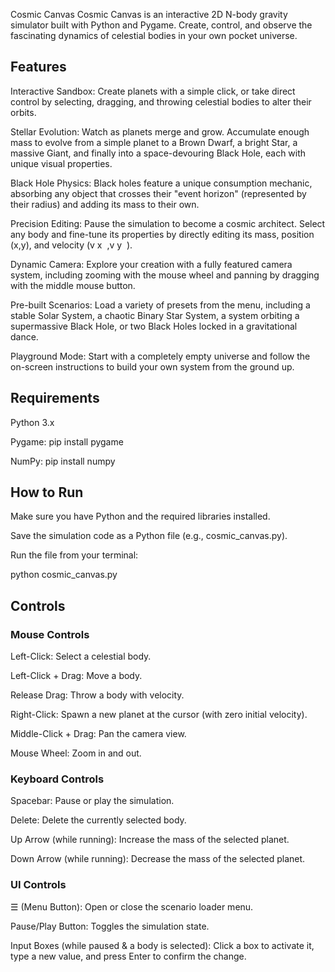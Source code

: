 Cosmic Canvas
Cosmic Canvas is an interactive 2D N-body gravity simulator built with Python and Pygame. Create, control, and observe the fascinating dynamics of celestial bodies in your own pocket universe.

## Features
Interactive Sandbox: Create planets with a simple click, or take direct control by selecting, dragging, and throwing celestial bodies to alter their orbits.

Stellar Evolution: Watch as planets merge and grow. Accumulate enough mass to evolve from a simple planet to a Brown Dwarf, a bright Star, a massive Giant, and finally into a space-devouring Black Hole, each with unique visual properties.

Black Hole Physics: Black holes feature a unique consumption mechanic, absorbing any object that crosses their "event horizon" (represented by their radius) and adding its mass to their own.

Precision Editing: Pause the simulation to become a cosmic architect. Select any body and fine-tune its properties by directly editing its mass, position (x,y), and velocity (v 
x
​
 ,v 
y
​
 ).

Dynamic Camera: Explore your creation with a fully featured camera system, including zooming with the mouse wheel and panning by dragging with the middle mouse button.

Pre-built Scenarios: Load a variety of presets from the menu, including a stable Solar System, a chaotic Binary Star System, a system orbiting a supermassive Black Hole, or two Black Holes locked in a gravitational dance.

Playground Mode: Start with a completely empty universe and follow the on-screen instructions to build your own system from the ground up.

## Requirements
Python 3.x

Pygame: pip install pygame

NumPy: pip install numpy

## How to Run
Make sure you have Python and the required libraries installed.

Save the simulation code as a Python file (e.g., cosmic_canvas.py).

Run the file from your terminal:

python cosmic_canvas.py
## Controls
### Mouse Controls
Left-Click: Select a celestial body.

Left-Click + Drag: Move a body.

Release Drag: Throw a body with velocity.

Right-Click: Spawn a new planet at the cursor (with zero initial velocity).

Middle-Click + Drag: Pan the camera view.

Mouse Wheel: Zoom in and out.

### Keyboard Controls
Spacebar: Pause or play the simulation.

Delete: Delete the currently selected body.

Up Arrow (while running): Increase the mass of the selected planet.

Down Arrow (while running): Decrease the mass of the selected planet.

### UI Controls
☰ (Menu Button): Open or close the scenario loader menu.

Pause/Play Button: Toggles the simulation state.

Input Boxes (while paused & a body is selected): Click a box to activate it, type a new value, and press Enter to confirm the change.
